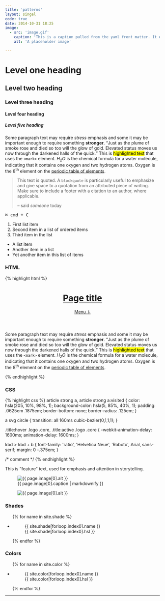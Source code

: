 ```yaml
---
title: 'patterns'
layout: singel
code: true
date: 2014-10-31 18:25
image:
  - src: 'image.gif'
    caption: 'This is a caption pulled from the yaml front matter. It describes the image in the same `figure` element.'
    alt: 'A placeholder image'

---
```


<h1>Level one heading</h1>

<h2>Level two heading</h2>

<h3>Level three heading</h3>

<h4>Level four heading</h4>

<h5>Level five heading</h5>

<p>Some paragraph text may require <em>stress</em> emphasis and some it may be important enough to require something <strong>stronger</strong>. <q>Just as the plume of smoke rose and died so too will the glow of gold. Elevated status moves us now through the darkened halls of the quick.</q> This is <mark>highlighted text</mark> that uses the <code>&lt;mark&gt;</code> element. <dfn>H<sub>2</sub>O</dfn> is the chemical formula for a water molecule, indicating that it contains one oxygen and two hydrogen atoms. Oxygen is the 8<sup>th</sup> element on the <a href="https://en.wikipedia.org/wiki/Periodic_table">periodic table of elements</a>.</p>

<blockquote><p>This text is quoted. A <code>blockquote</code> is particularly useful to emphasize and give space to a quotation from an attributed piece of writing. Make sure to include a footer with a citation to an author, where applicable.</p><footer>– said <cite>someone</cite> <time datetime="2014-11-24 15:07">today</time></footer></blockquote>

<kbd><kbd>⌘ cmd</kbd> <b class="kbd-plus">+</b> <kbd>C</kbd></kbd>

<ol>
<li>First list item</li>
<li>Second item in a list of ordered items</li>
<li>Third item in the list</li>
</ol>

<ul>
<li>A list item</li>
<li>Another item in a list</li>
<li>Yet another item in this list of items</li>
</ul>

### HTML

{% highlight html %}
<header class="site-header" id="top" role="banner">
  <a class="title" href="/">
    <h1>Page title</h1>
  </a>
  <nav class="top-menu">
    <a href="#navigation">Menu ⇂</a>
  </nav>
</header>

<p>Some paragraph text may require <em>stress</em> emphasis and some it may be important enough to require something <strong>stronger</strong>. <q>Just as the plume of smoke rose and died so too will the glow of gold. Elevated status moves us now through the darkened halls of the quick.</q> This is <mark>highlighted text</mark> that uses the <code>&lt;mark&gt;</code> element. <dfn>H<sub>2</sub>O</dfn> is the chemical formula for a water molecule, indicating that it contains one oxygen and two hydrogen atoms. Oxygen is the 8<sup>th</sup> element on the <a href="https://en.wikipedia.org/wiki/Periodic_table">periodic table of elements</a>.</p>

<!-- comment -->
{% endhighlight %}

### CSS

{% highlight css %}
article strong a,
article strong a:visited {
  color: hsla(205, 10%, 98%, 1);
  background-color: hsla(5, 85%, 40%, 1);
  padding: .0625em .1875em;
  border-bottom: none;
  border-radius: .125em;
}

a svg circle {
  transition: all 160ms cubic-bezier(0,1,1,1);
}

.title:hover .logo .core,
.title:active .logo .core {
  -webkit-animation-delay: 1600ms;
          animation-delay: 1600ms;
}

kbd > kbd + b {
  font-family: 'ratio', 'Helvetica Neue', 'Roboto', Arial, sans-serif;
  margin: 0 -.375em;
}

/* comment */
{% endhighlight %}

<div class="feature"><p>This is “feature” text, used for emphasis and attention in storytelling.</p></div>

<figure> 
  <img
    src="{{ site.image-url }}/{{ page.image[0].src }}" 
    sizes="{{ site.photo-sizes }}"  
    srcset="{% for srcset in site.srcset %}{{ site.image-url }}/{{ site.srcset[forloop.index0] }}/{{ page.image[0].src }} {{ site.srcset[forloop.index0] }}w{% if forloop.last == false %}, {% endif %}{% endfor %}"
    alt="{{ page.image[0].alt }}"
  >
  <figcaption>{{ page.image[0].caption | markdownify }}</figcaption>
</figure>

<figure>
  <img
    src="{{ site.image-url }}/{{ page.image[0].src }}" 
    alt="{{ page.image[0].alt }}"
  >
</figure>

### Shades

<ul class="swatches">
{% for name in site.shade %}
<li><figure style="background-color: {{ site.shade[forloop.index0].hsl }}"><figcaption>{{ site.shade[forloop.index0].name }}<br>{{ site.shade[forloop.index0].hsl }}</figcaption></figure></li>
{% endfor %}
</ul>

### Colors

<ul class="swatches">
{% for name in site.color %}
<li><figure style="background-color: {{ site.color[forloop.index0].hsl }}"><figcaption>{{ site.color[forloop.index0].name }}<br>{{ site.color[forloop.index0].hsl }}</figcaption></figure></li>
{% endfor %}
</ul>


- - -
